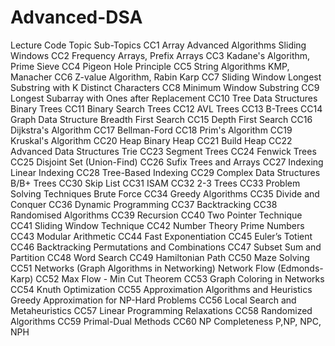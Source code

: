 # Advanced-DSA
Lecture Code	Topic	Sub-Topics
CC1	Array Advanced Algorithms	Sliding Windows
CC2		Frequency Arrays, Prefix Arrays
CC3		Kadane's Algorithm, Prime Sieve
CC4		Pigeon Hole Principle
CC5	String Algorithms	KMP, Manacher
CC6		Z-value Algorithm, Rabin Karp
CC7	Sliding Window	Longest Substring with K Distinct Characters
CC8		Minimum Window Substring
CC9		Longest Subarray with Ones after Replacement
CC10	Tree Data Structures	Binary Trees
CC11		Binary Search Trees
CC12		AVL Trees
CC13		B-Trees
CC14	Graph Data Structure	Breadth First Search
CC15		Depth First Search
CC16		Dijkstra's Algorithm
CC17		Bellman-Ford
CC18		Prim's Algorithm
CC19		Kruskal's Algorithm
CC20	Heap	Binary Heap
CC21		Build Heap
CC22	Advanced Data Structures	Trie
CC23		Segment Trees
CC24		Fenwick Trees
CC25		Disjoint Set (Union-Find)
CC26		Sufix Trees and Arrays
CC27	Indexing	Linear Indexing
CC28		Tree-Based Indexing
CC29	Complex Data Structures	B/B+ Trees
CC30		Skip List
CC31		ISAM
CC32		2-3 Trees
CC33	Problem Solving Techniques	Brute Force
CC34		Greedy Algorithms
CC35		Divide and Conquer
CC36		Dynamic Programming
CC37		Backtracking
CC38		Randomised Algorithms
CC39		Recursion
CC40		Two Pointer Technique
CC41		Sliding Window Technique
CC42	Number Theory	Prime Numbers
CC43		Modular Arithmetic
CC44		Fast Exponentiation
CC45		Euler’s Totient
CC46	Backtracking	Permutations and Combinations
CC47		Subset Sum and Partition
CC48		Word Search
CC49		Hamiltonian Path
CC50		Maze Solving
CC51	Networks (Graph Algorithms in Networking)	Network Flow (Edmonds-Karp)
CC52		Max Flow - Min Cut Theorem
CC53		Graph Coloring in Networks
CC54		Knuth Optimization
CC55	Approximation Algorithms and Heuristics	Greedy Approximation for NP-Hard Problems
CC56		Local Search and Metaheuristics
CC57		Linear Programming Relaxations
CC58		Randomized Algorithms
CC59		Primal-Dual Methods
CC60	NP Completeness	P,NP, NPC, NPH

